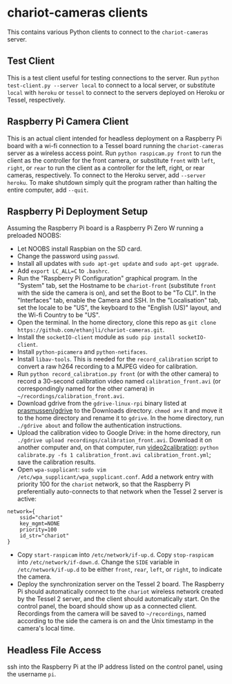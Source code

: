 # chariot-cameras clients
This contains various Python clients to connect to the `chariot-cameras` server.

## Test Client
This is a test client useful for testing connections to the server. Run `python test-client.py --server local` to connect to a local server, or substitute `local` with `heroku` or `tessel` to connect to the servers deployed on Heroku or Tessel, respectively.

## Raspberry Pi Camera Client
This is an actual client intended for headless deployment on a Raspberry Pi board with a wi-fi connection to a Tessel board running the `chariot-cameras` server as a wireless access point. Run `python raspicam.py front` to run the client as the controller for the front camera, or substitute `front` with `left`, `right`, or `rear` to run the client as a controller for the left, right, or rear cameras, respectively. To connect to the Heroku server, add `--server heroku`. To make shutdown simply quit the program rather than halting the entire computer, add `--quit`.

## Raspberry Pi Deployment Setup
Assuming the Raspberry Pi board is a Raspberry Pi Zero W running a preloaded NOOBS:
* Let NOOBS install Raspbian on the SD card.
* Change the password using `passwd`.
* Install all updates with `sudo apt-get update` and `sudo apt-get upgrade`.
* Add `export LC_ALL=C` to `.bashrc`.
* Run the "Raspberry Pi Configuration" graphical program. In the "System" tab, set the Hostname to be `chariot-front` (substitute `front` with the side the camera is on), and set the Boot to be "To CLI". In the "Interfaces" tab, enable the Camera and SSH. In the "Localisation" tab, set the locale to be "US", the keyboard to the "English (US)" layout, and the Wi-fi Country to be "US".
* Open the terminal. In the home directory, clone this repo as `git clone https://github.com/ethanjli/chariot-cameras.git`.
* Install the `socketIO-client` module as `sudo pip install socketIO-client`.
* Install `python-picamera` and `python-netifaces`.
* Install `libav-tools`. This is needed for the `record_calibration` script to convert a raw h264 recording to a MJPEG video for calibration.
* Run `python record_calibration.py front` (or with the other camera) to record a 30-second calibration video named `calibration_front.avi` (or correspondingly named for the other camera) in `~/recordings/calibration_front.avi`.
* Download gdrive from the `gdrive-linux-rpi` binary listed at [prasmussen/gdrive](https://github.com/prasmussen/gdrive) to the Downloads directory. `chmod a+x` it and move it to the home directory and rename it to `gdrive`. In the home directory, run `./gdrive about` and follow the authentication instructions.
* Upload the calibration video to Google Drive: in the home directory, run `./gdrive upload recordings/calibration_front.avi`. Download it on another computer and, on that computer, run [video2calibration](https://github.com/smidm/video2calibration): `python calibrate.py -fs 1 calibration_front.avi calibration_front.yml`; save the calibration results.
* Open `wpa-supplicant`: `sudo vim /etc/wpa_supplicant/wpa_supplicant.conf`. Add a network entry with priority 100 for the `chariot` network, so that the Raspberry Pi preferentially auto-connects to that network when the Tessel 2 server is active:
```
network={
    ssid="chariot"
    key_mgmt=NONE
    priority=100
    id_str="chariot"
}
```
* Copy `start-raspicam` into `/etc/network/if-up.d`. Copy `stop-raspicam` into `/etc/network/if-down.d`. Change the `SIDE` variable in `/etc/network/if-up.d` to be either `front`, `rear`, `left`, or `right`, to indicate the camera.
* Deploy the synchronization server on the Tessel 2 board. The Raspberry Pi should automatically connect to the `chariot` wireless network created by the Tessel 2 server, and the client should automatically start. On the control panel, the board should show up as a connected client. Recordings from the camera will be saved to `~/recordings`, named according to the side the camera is on and the Unix timestamp in the camera's local time.

## Headless File Access
ssh into the Raspberry Pi at the IP address listed on the control panel, using the username `pi`.

